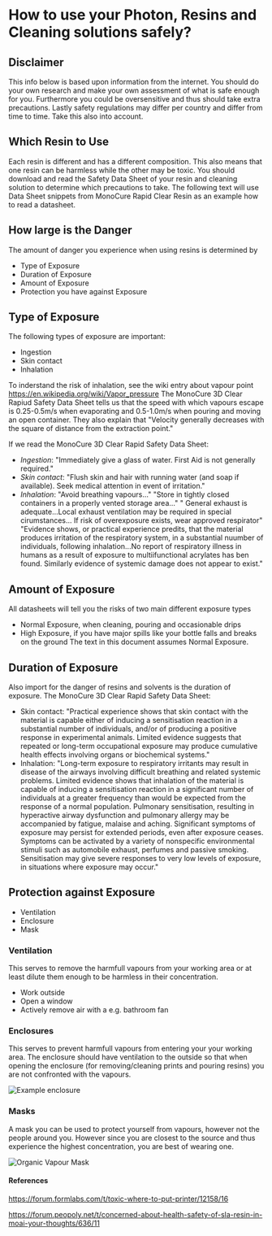 # How to use your Photon, Resins and Cleaning solutions safely?


## Disclaimer
This info below is based upon information from the internet. You should do your own research and make your own assessment of what is safe enough for you. Furthermore you could be oversensitive and thus should take extra precautions. Lastly safety regulations may differ per country and differ from time to time. Take this also into account.


## Which Resin to Use 
Each resin is different and has a different composition. This also means that one resin can be harmless while the other may be toxic. You should download and read the Safety Data Sheet of your resin and cleaning solution to determine which precautions to take. The following text will use Data Sheet snippets from MonoCure Rapid Clear Resin as an example how to read a datasheet.


## How large is the Danger
The amount of danger you experience when using resins is determined by
- Type of Exposure
- Duration of Exposure
- Amount of Exposure
- Protection you have against Exposure


## Type of Exposure
The following types of exposure are important:
- Ingestion
- Skin contact
- Inhalation

To inderstand the risk of inhalation, see the wiki entry about vapour point https://en.wikipedia.org/wiki/Vapor_pressure
The MonoCure 3D Clear Rapiud Safety Data Sheet tells us that the speed with which vapours escape is 0.25-0.5m/s when evaporating and 0.5-1.0m/s when pouring and moving an open container. They also explain that "Velocity generally decreases with the square of distance from the extraction point."

If we read the MonoCure 3D Clear Rapid Safety Data Sheet:
- _Ingestion_: "Immediately give a glass of water. First Aid is not generally required."
- _Skin contact_: "Flush skin and hair with running water (and soap if available). Seek medical attention in event of irritation."
- _Inhalation_: "Avoid breathing vapours..." "Store in tightly closed containers in a properly vented storage area..." " General exhaust is adequate...Local exhaust ventilation may be required in special cirumstances... If risk of overexposure exists, wear approved respirator" "Evidence shows, or practical experience predits, that the material produces irritation of the respiratory system, in a substantial nuumber of individuals, following inhalation...No report of respiratory illness in humans as a result of exposure to multiifunctional acrylates has ben found. Similarly evidence of systemic damage does not appear to exist."  


## Amount of Exposure
All datasheets will tell you the risks of two main different exposure types
- Normal Exposure, when cleaning, pouring and occasionable drips
- High Exposure, if you have major spills like your bottle falls and breaks on the ground 
The text in this document assumes Normal Exposure.


## Duration of Exposure
Also import for the danger of resins and solvents is the duration of exposure.
The MonoCure 3D Clear Rapid Safety Data Sheet:
- Skin contact: "Practical experience shows that skin contact with the material is capable either of inducing a sensitisation reaction in a substantial number of individuals, and/or of producing a positive response in experimental animals.
Limited evidence suggests that repeated or long-term occupational exposure may produce cumulative health effects involving organs or biochemical systems."
- Inhalation: "Long-term exposure to respiratory irritants may result in disease of the airways involving difficult breathing and related systemic problems. Limited evidence shows that inhalation of the material is capable of inducing a sensitisation reaction in a significant number of individuals at a greater frequency than would be expected from the response of a normal population.
Pulmonary sensitisation, resulting in hyperactive airway dysfunction and pulmonary allergy may be accompanied by fatigue, malaise and aching. Significant symptoms of exposure may persist for extended periods, even after exposure ceases. Symptoms can be activated by a variety of nonspecific environmental stimuli such as automobile exhaust, perfumes and passive smoking.
Sensitisation may give severe responses to very low levels of exposure, in situations where exposure may occur."


## Protection against Exposure
- Ventilation
- Enclosure
- Mask

### Ventilation
This serves to remove the harmfull vapours from your working area or at least dilute them enough to be harmless in their concentration.
- Work outside
- Open a window
- Actively remove air with a e.g. bathroom fan 

### Enclosures
This serves to prevent harmfull vapours from entering your your working area. The enclosure should have ventilation to the outside so that when opening the enclosure (for removing/cleaning prints and pouring resins) you are not confronted with the vapours.

![Example enclosure](https://user-images.githubusercontent.com/11459480/45254634-ceff7e80-b37b-11e8-95b2-5b4e83e51e28.jpg)

### Masks
A mask you can be used to protect yourself from vapours, however not the people around you. However since you are closest to the source and thus experience the highest concentration, you are best of wearing one.

![Organic Vapour Mask](https://user-images.githubusercontent.com/11459480/45254635-d030ab80-b37b-11e8-93b2-81b094c04e7b.jpg)


#### References
https://forum.formlabs.com/t/toxic-where-to-put-printer/12158/16

https://forum.peopoly.net/t/concerned-about-health-safety-of-sla-resin-in-moai-your-thoughts/636/11
